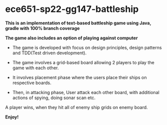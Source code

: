 # ece651-sp22-gg147-battleship

**This is an implementation of text-based battleship game using Java, gradle with 100% branch coverage**

**The game also includes an option of playing against computer**

* The game is developed with focus on design principles, design patterns and TDD(Test driven development).

* The game involves a grid-based board allowing 2 players to play the game with each other.

* It involves placement phase where the users place their ships on respective boards.

* Then, in attacking phase, User attack each other board, with additional actions of spying, doing sonar scan etc.

A player wins, when they hit all of enemy ship grids on enemy board.

**Enjoy!**

